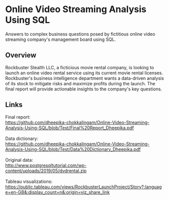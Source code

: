 # Online Video Streaming Analysis Using SQL
Answers to complex business questions posed by fictitious online video streaming company's management board using SQL.

## Overview
Rockbuster Stealth LLC, a ficticious movie rental company, is looking to launch an online video rental service using its current movie rental licenses. Rockbuster's business intelligence department wants a data-driven analysis of its stock to mitigate risks and maximize profits during the launch. The final report will provide actionable insights to the company's key questions.

## Links
Final report: 
</br>
https://github.com/dheepika-chokkalingam/Online-Video-Streaming-Analysis-Using-SQL/blob/Test/Final%20Report_Dheepika.pdf
</br>
</br>
Data dictionary:
</br>
https://github.com/dheepika-chokkalingam/Online-Video-Streaming-Analysis-Using-SQL/blob/Test/Data%20Dictionary_Dheepika.pdf
</br>
</br>
Original data:</br>
http://www.postgresqltutorial.com/wp-content/uploads/2019/05/dvdrental.zip
</br>
</br>
Tableau visualizations:
</br>
https://public.tableau.com/views/RockbusterLaunchProject/Story?:language=en-GB&:display_count=n&:origin=viz_share_link
</br>
